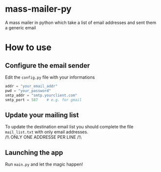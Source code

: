 # mass-mailer-py
A mass mailer in python which take a list of email addresses and sent them a generic email

# How to use
## Configure the email sender
Edit the ```config.py``` file with your informations
```python
addr = "your_email_addr"
pwd = "your_password"
smtp_addr = "smtp.yourclient.com"
smtp_port = 587    # e.g. for gmail
```

## Update your mailing list
To update the destination email list you should complete the file ```mail_list.txt``` with only email addresses.
<br>/!\ ONLY ONE ADDRESSE PER LINE /!\

## Launching the app
Run ```main.py``` and let the magic happen!
